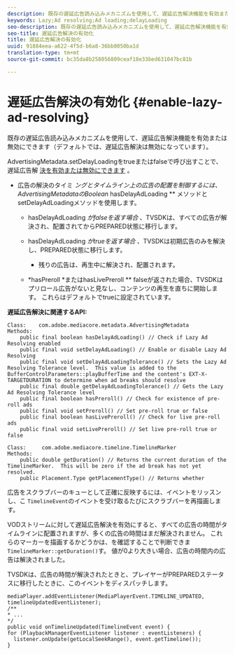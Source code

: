 ```yaml
---
description: 既存の遅延広告読み込みメカニズムを使用して、遅延広告解決機能を有効または無効にできます（デフォルトでは、遅延広告解決は無効になっています）。
keywords: Lazy;Ad resolving;Ad loading;delayLoading
seo-description: 既存の遅延広告読み込みメカニズムを使用して、遅延広告解決機能を有効または無効にできます（デフォルトでは、遅延広告解決は無効になっています）。
seo-title: 遅延広告解決の有効化
title: 遅延広告解決の有効化
uuid: 91884eea-a622-4f5d-b6a8-36bb0050ba1d
translation-type: tm+mt
source-git-commit: bc35da8b258056809ceaf18e33bed631047bc81b

---
```



# 遅延広告解決の有効化 {#enable-lazy-ad-resolving}

既存の遅延広告読み込みメカニズムを使用して、遅延広告解決機能を有効または無効にできます（デフォルトでは、遅延広告解決は無効になっています）。

AdvertisingMetadata.setDelayLoadingをtrueまたはfalseで呼び出すことで、遅延広告解 [決を有効または無効にできます](https://help.adobe.com/en_US/primetime/api/psdk/javadoc_2.4/com/adobe/mediacore/metadata/AdvertisingMetadata.html#setDelayAdLoading-boolean-) 。

* 広告の解決のタイミ *ングとタイムライン上の広告の配置を制御するには、AdvertisingMetadataのBoolean* hasDelayAdLoading ** メソッドとsetDelayAdLoadingメソッドを使用します。

   * hasDelayAdLoading *がfalseを返す場合* 、TVSDKは、すべての広告が解決され、配置されてからPREPARED状態に移行します。
   * hasDelayAdLoading *がtrueを返す場合* 、TVSDKは初期広告のみを解決し、PREPARED状態に移行します。

      * 残りの広告は、再生中に解決され、配置されます。
   * *hasPreroll *またはhasLivePreroll ** falseが返された場合、TVSDKはプリロール広告がないと見なし、コンテンツの再生を直ちに開始します。 これらはデフォルトでtrueに設定されています。


**遅延広告解決に関連するAPI:**

```
Class:    com.adobe.mediacore.metadata.AdvertisingMetadata 
Methods: 
    public final boolean hasDelayAdLoading() // Check if Lazy Ad Resolving enabled 
    public final void setDelayAdLoading() // Enable or disable Lazy Ad Resolving 
    public final void setDelayAdLoadingTolerance() // Sets the Lazy Ad Resolving Tolerance level.  This value is added to the BufferControlParameters::playBufferTime and the content's EXT-X-TARGETDURATION to determine when ad breaks should resolve 
    public final double getDelayAdLoadingTolerance() // Gets the Lazy Ad Resolving Tolerance level 
    public final boolean hasPreroll() // Check for existence of pre-roll ads 
    public final void setPreroll() // Set pre-roll true or false 
    public final boolean hasLivePreroll() // Check for live pre-roll ads 
    public final void setLivePreroll() // Set live pre-roll true or false

Class:     com.adobe.mediacore.timeline.TimelineMarker 
Methods: 
    public double getDuration() // Returns the current duration of the TimelineMarker.  This will be zero if the ad break has not yet resolved. 
    public Placement.Type getPlacementType() // Returns whether
```

広告をスクラブバーのキューとして正確に反映するには、イベントをリッスンし、こ `TimelineEvent`のイベントを受け取るたびにスクラブバーを再描画します。

VODストリームに対して遅延広告解決を有効にすると、すべての広告の時間がタイムラインに配置されますが、多くの広告の時間はまだ解決されません。 これらのマーカーを描画するかどうかは、を確認することで判断できま `TimelineMarker::getDuration()`す。 値が0より大きい場合、広告の時間内の広告は解決されました。

TVSDKは、広告の時間が解決されたときと、プレイヤーがPREPAREDステータスに移行したときに、このイベントをディスパッチします。

```
mediaPlayer.addEventListener(MediaPlayerEvent.TIMELINE_UPDATED, timelineUpdatedEventListener); 
/** 
* ... 
*/ 
public void onTimelineUpdated(TimelineEvent event) { 
for (PlaybackManagerEventListener listener : eventListeners) { 
  listener.onUpdate(getLocalSeekRange(), event.getTimeline()); 
}
```
